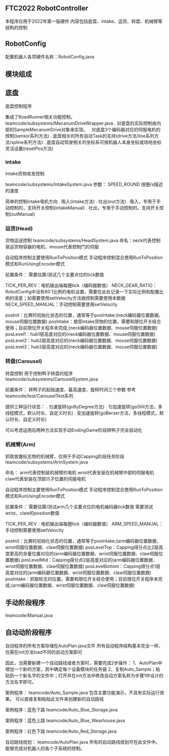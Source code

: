 ## FTC2022 RobotController

本程序应用于2022年第一版硬件
内容包括底盘、intake、运货、转盘、机械臂等结构的控制


## RobotConfig

配置机器人各项硬件名称：RobotConfig.java


## 模块组成
## 底盘
底盘控制程序

集成了RoadRunner相关功能控制。
teamcode/subsystems/MecanumDriveWrapper.java
. 对底盘的实际控制由内部的SampleMecanumDrive对象来实现。
. 对底盘3个编码器对应的伺服电机的控制(sensor系列方法)
. 底盘相关的所有自动Task的支持(drive方法/line系列方法/spline系列方法)
. 底盘自动驾驶相关的坐标系可按机器人本身坐标或场地坐标灵活设置(resetPos方法)


### intake
Intake货物收发控制

teamcode/subsystems/IntakeSystem.java
参数：
SPEED_ROUND 按圈/s描述的速度

简单的控制intake电机方向
. 吸入(intake方法)
. 吐出(out方法)
. 吸入，专用于手动控制的，支持开关控制(intakeManual)
. 吐出，专用于手动控制的，支持开关控制(outManual)

### 运货(Head)
货物运送控制
teamcode/subsystems/HeadSystem.java
命名：neck代表控制装运货物容器的电机、mouse代表控制门的伺服

自动程序控制主要使用RunToPosition模式
手动程序控制混合使用RunToPosition模式和RunUsingEncoder模式

前置条件：
需要估算/测试几个主要点位的tick数值

TICK_PER_REV：电机输出端每圈tick（编码器数值）
NECK_GEAR_RATIO：RobotConfig中没有60:1比例的电机设置，需要在此处记录一下实际比例和配置比例的误差；如需要使用setVelocity方法做控制需要使用本数据
NECK_SPEED_MANUAL：手动控制需要使用setVelocity

posInit：比赛时初始化状态的位置，通常等于posIntake;(neck编码器位置数据、mouse伺服位置数据)
posIntake：接受intake货物的位置，需要和限位开关结合使用；目前限位开关程序未完成;(neck编码器位置数据、mouse伺服位置数据)
posLevel1：hub1层高度对应的(neck编码器位置数据、mouse伺服位置数据)
posLevel2：hub2层高度对应的(neck编码器位置数据、mouse伺服位置数据)
posLevel3：hub3层高度对应的(neck编码器位置数据、mouse伺服位置数据)

### 转盘(Carousel)
转盘控制
用于控制鸭子转盘的程序
teamcode/subsystems/CarouselSystem.java

前置条件：
转鸭子的起始速度、最高速度、旋转时间三个参数
参考teamcode/test/CarouselTest系列

提供三种运行状态：
. 匀速旋转(goByDegree方法)
. 匀加速旋转(goStill方法，多线程模式，默认时长、自定义时长)
. 变加速旋转(goBerzer方法，多线程模式，默认时长、自定义时长)

可以考虑运用后两种方法实现手动EndingGame阶段转鸭子完全自动化


### 机械臂(Arm)
抓取放置标志物的机械臂，仅用于手动Capping阶段任务阶段
teamcode/subsystems/ArmSystem.java

命名：
arm代表控制装机械臂的电机
wrist代表安装在机械臂中部的伺服电机
claw代表安装在顶部爪子位置的伺服电机

自动程序控制主要使用RunToPosition模式
手动程序控制混合使用RunToPosition模式和RunUsingEncoder模式

前置条件：
需要估算/测试arm几个主要点位的电机编码器tick数值
需要测试wrist、claw的position数值

TICK_PER_REV：电机输出端每圈tick（编码器数值）
ARM_SPEED_MANUAL：手动控制需要使用setVelocity

posInit：比赛时初始化状态的位置，通常等于posIntake;(arm编码器位置数据、wrist伺服位置数据、claw伺服位置数据)
posLevelTop：Capping得分点比2层高度更高的余量位置对应的(arm编码器位置数据、wrist伺服位置数据、claw伺服位置数据)
posLevelMid：Capping得分点2层高度对应的(arm编码器位置数据、wrist伺服位置数据、claw伺服位置数据)
posLevelBottom：Capping得分点1层高度对应的(arm编码器位置数据、wrist伺服位置数据、claw伺服位置数据)
posIntake：抓取标志的位置，需要和限位开关结合使用；目前限位开关程序未完成;(arm编码器位置数据、wrist伺服位置数据、claw伺服位置数据)

## 手动阶段程序
teamcode/Manual.java


## 自动动阶段程序
自动程序的所有方案存储在AutoPlan.java文件
所有自动程序结构基本完全一样，仅需在init方法load不同的自动方案即可

因此，当需要新建一个自动路线或者方案时，需要完成2步操作：
1、AutoPlan中增加一个新的方案，其中确定每个设备模块的任务链
2、复制Auto_Sample；粘贴到一个新名字的文件中；打开并在init方法中修改自动方案名称为步骤1中设计的方法名字即可。


案例程序：
teamcode/Auto_Sample.java
包含主要功能演示，不具有实际运行效果。
可以直接复制粘贴此文件来创建新的自动路线

案例程序：蓝色下路
teamcode/Auto_Blue_Storage.java

案例程序：蓝色上路
teamcode/Auto_Blue_Wearhouse.java

案例程序：红色下路
teamcode/Auto_Red_Storage.java

自动路线规划：
teamcode/AutoPlan.java
所有的自动路线规划尽在此文件中。
能够完成对机器人的各个子系统的控制。


